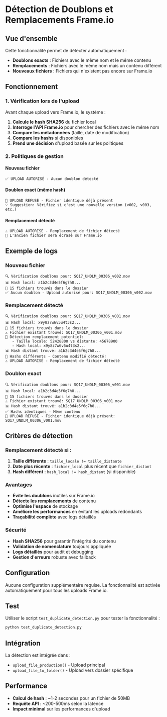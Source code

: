 # Détection de Doublons et Remplacements Frame.io

## Vue d'ensemble

Cette fonctionnalité permet de détecter automatiquement :
- **Doublons exacts** : Fichiers avec le même nom et le même contenu
- **Remplacements** : Fichiers avec le même nom mais un contenu différent 
- **Nouveaux fichiers** : Fichiers qui n'existent pas encore sur Frame.io

## Fonctionnement

### 1. Vérification lors de l'upload

Avant chaque upload vers Frame.io, le système :

1. **Calcule le hash SHA256** du fichier local
2. **Interroge l'API Frame.io** pour chercher des fichiers avec le même nom 
3. **Compare les métadonnées** (taille, date de modification)
4. **Compare les hashs** si disponibles
5. **Prend une décision** d'upload basée sur les politiques

### 2. Politiques de gestion

#### Nouveau fichier
```
✅ UPLOAD AUTORISÉ - Aucun doublon détecté
```

#### Doublon exact (même hash)
```
🚫 UPLOAD REFUSÉ - Fichier identique déjà présent
💡 Suggestion: Vérifiez si c'est une nouvelle version (v002, v003, etc.)
```

#### Remplacement détecté
```
⚠️ UPLOAD AUTORISÉ - Remplacement de fichier détecté
🎯 L'ancien fichier sera écrasé sur Frame.io
```

## Exemple de logs

### Nouveau fichier
```
🔍 Vérification doublons pour: SQ17_UNDLM_00306_v002.mov
📊 Hash local: a1b2c3d4e5f6g7h8...
📂 15 fichiers trouvés dans le dossier
✅ Aucun doublon - Upload autorisé pour: SQ17_UNDLM_00306_v002.mov
```

### Remplacement détecté
```
🔍 Vérification doublons pour: SQ17_UNDLM_00306_v001.mov
📊 Hash local: x9y8z7w6v5u4t3s2...
📂 15 fichiers trouvés dans le dossier
⚠️ Fichier existant trouvé: SQ17_UNDLM_00306_v001.mov
🔄 Détection remplacement potentiel:
   - Taille locale: 52428800 vs distante: 45678900
   - Hash local: x9y8z7w6v5u4t3s2...
📊 Hash distant trouvé: a1b2c3d4e5f6g7h8...
🚨 Hashs différents - Contenu modifié détecté!
⚠️ UPLOAD AUTORISÉ - Remplacement de fichier détecté
```

### Doublon exact
```
🔍 Vérification doublons pour: SQ17_UNDLM_00306_v001.mov
📊 Hash local: a1b2c3d4e5f6g7h8...
📂 15 fichiers trouvés dans le dossier
⚠️ Fichier existant trouvé: SQ17_UNDLM_00306_v001.mov
📊 Hash distant trouvé: a1b2c3d4e5f6g7h8...
✅ Hashs identiques - Même contenu
🚫 UPLOAD REFUSÉ - Fichier identique déjà présent: SQ17_UNDLM_00306_v001.mov
```

## Critères de détection

### Remplacement détecté si :

1. **Taille différente** : `taille_locale != taille_distante`
2. **Date plus récente** : `fichier_local` plus récent que `fichier_distant`
3. **Hash différent** : `hash_local != hash_distant` (si disponible)

### Avantages

- **Évite les doublons** inutiles sur Frame.io
- **Détecte les remplacements** de contenu
- **Optimise l'espace** de stockage
- **Améliore les performances** en évitant les uploads redondants
- **Traçabilité complète** avec logs détaillés

### Sécurité

- **Hash SHA256** pour garantir l'intégrité du contenu
- **Validation de nomenclature** toujours appliquée
- **Logs détaillés** pour audit et debugging
- **Gestion d'erreurs** robuste avec fallback

## Configuration

Aucune configuration supplémentaire requise. La fonctionnalité est activée automatiquement pour tous les uploads Frame.io.

## Test

Utiliser le script `test_duplicate_detection.py` pour tester la fonctionnalité :

```bash
python test_duplicate_detection.py
```

## Intégration

La détection est intégrée dans :
- `upload_file_production()` - Upload principal
- `upload_file_to_folder()` - Upload vers dossier spécifique

## Performance

- **Calcul de hash** : ~1-2 secondes pour un fichier de 50MB
- **Requête API** : ~200-500ms selon la latence
- **Impact minimal** sur les performances d'upload
